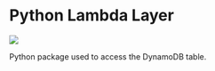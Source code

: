 # Python Lambda Layer

![](https://github.com/tnorlund/Blog-backend/workflows/Unit%20Tests/badge.svg)

Python package used to access the DynamoDB table.
